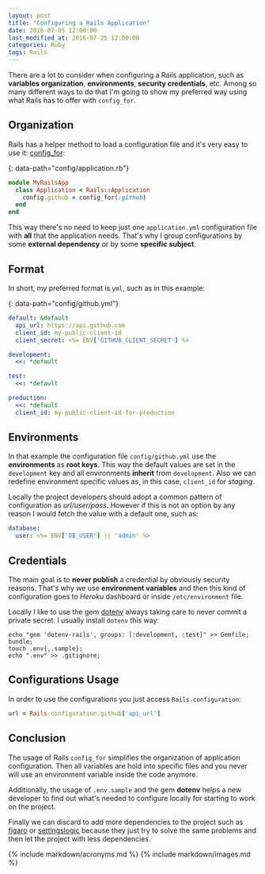 ```yaml
---
layout: post
title: "Configuring a Rails Application"
date: 2016-07-05 12:00:00
last_modified_at: 2016-07-25 12:00:00
categories: Ruby
tags: Rails
---
```


There are a lot to consider when configuring a Rails application, such as **variables organization**, **environments**, **security credentials**, etc. Among so many different ways to do that I'm going to show my preferred way using what Rails has to offer with `config_for`.

## Organization

Rails has a helper method to load a configuration file and it's very easy to use it: [config_for][rails-config-for]:

{: data-path="config/application.rb"}
```ruby
module MyRailsApp
  class Application < Rails::Application
    config.github = config_for(:github)
  end
end
```

This way there's no need to keep just one `application.yml` configuration file with **all** that the application needs. That's why I group configurations by some **external dependency** or by some **specific subject**.

## Format

In short, my preferred format is `yml`, such as in this example:

{: data-path="config/github.yml"}
```yml
default: &default
  api_url: https://api.github.com
  client_id: my-public-client-id
  client_secret: <%= ENV['GITHUB_CLIENT_SECRET'] %>

development:
  <<: *default

test:
  <<: *default

production:
  <<: *default
  client_id: my-public-client-id-for-production
```

## Environments

In that example the configuration file `config/github.yml` use the **environments** as **root keys**. This way the default values are set in the `development` key and all environments **inherit** from `development`. Also we can redefine environment specific values as, in this case, `client_id` for *staging*.

Locally the project developers should adopt a common pattern of configuration as *url/user/pass*. However if this is not an option by any reason I would fetch the value with a default one, such as:

```yml
database:
  user: <%= ENV['DB_USER'] || 'admin' %>
```

## Credentials

The main goal is to **never publish** a credential by obviously security reasons. That's why we use **environment variables** and then this kind of configuration goes to *Heroku* dashboard or inside `/etc/environment` file.

Locally I like to use the gem [dotenv][gh-dotenv] always taking care to never commit a private secret. I usually install `dotenv` this way:

```shell
echo "gem 'dotenv-rails', groups: [:development, :test]" >> Gemfile;
bundle;
touch .env{,.sample};
echo ".env" >> .gitignore;
```

## Configurations Usage

In order to use the configurations you just access `Rails.configuration`:

```ruby
url = Rails.configuration.github['api_url']
```

## Conclusion

The usage of Rails `config_for` simplifies the organization of application configuration. Then all variables are hold into specific files and you never will use an environment variable inside the code anymore.

Additionally, the usage of `.env.sample` and the gem **dotenv** helps a new developer to find out what's needed to configure locally for starting to work on the project.

Finally we can discard to add more dependencies to the project such as [figaro][gh-figaro] or [settingslogic][gh-settingslogic] because they just try to solve the same problems and then let the project with less dependencies.

{% include markdown/acronyms.md %}
{% include markdown/images.md %}

[gh-dotenv]: https://github.com/bkeepers/dotenv 'Github dotenv'
[gh-figaro]: https://github.com/laserlemon/figaro 'Github figaro'
[gh-settingslogic]: https://github.com/settingslogic/settingslogic 'Github settingslogic'
[rails-config-for]: http://api.rubyonrails.org/classes/Rails/Application.html#method-i-config_for 'Rails config for'

